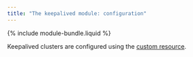 ```yaml
---
title: "The keepalived module: configuration"
---
```


{% include module-bundle.liquid %}

Keepalived clusters are configured using the [custom resource](cr.html).
